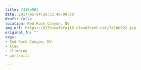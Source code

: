 ```yaml
---
title: 7410e902
date: 2017-05-04T20:53:46-08:00
draft: false
location: Red Rock Canyon, NV
img_url: https://d17enza3bfujl8.cloudfront.net/7410e902.jpg
original_fn: ""
tags:
- Red Rock Canyon, NV
- Alex
- climbing
- portraits

---
```

